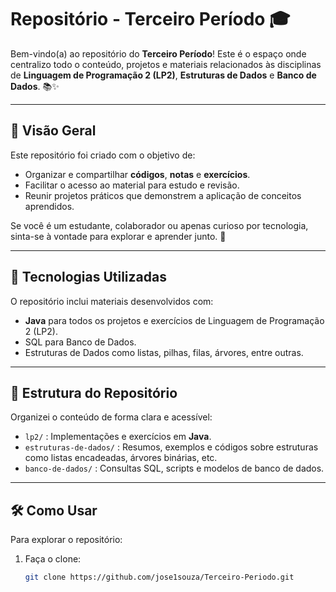 # Repositório - Terceiro Período 🎓

Bem-vindo(a) ao repositório do **Terceiro Período**! Este é o espaço onde centralizo todo o conteúdo, projetos e materiais relacionados às disciplinas de **Linguagem de Programação 2 (LP2)**, **Estruturas de Dados** e **Banco de Dados**. 📚✨

---

## 📌 Visão Geral

Este repositório foi criado com o objetivo de:
- Organizar e compartilhar **códigos**, **notas** e **exercícios**.
- Facilitar o acesso ao material para estudo e revisão.
- Reunir projetos práticos que demonstrem a aplicação de conceitos aprendidos.

Se você é um estudante, colaborador ou apenas curioso por tecnologia, sinta-se à vontade para explorar e aprender junto. 🤝

---

## 🚀 Tecnologias Utilizadas

O repositório inclui materiais desenvolvidos com:
- **Java** para todos os projetos e exercícios de Linguagem de Programação 2 (LP2).
- SQL para Banco de Dados.
- Estruturas de Dados como listas, pilhas, filas, árvores, entre outras.

---

## 📂 Estrutura do Repositório

Organizei o conteúdo de forma clara e acessível:

- `lp2/` : Implementações e exercícios em **Java**.
- `estruturas-de-dados/` : Resumos, exemplos e códigos sobre estruturas como listas encadeadas, árvores binárias, etc.
- `banco-de-dados/` : Consultas SQL, scripts e modelos de banco de dados.

---

## 🛠️ Como Usar

Para explorar o repositório:
1. Faça o clone:  
   ```bash
   git clone https://github.com/jose1souza/Terceiro-Periodo.git
